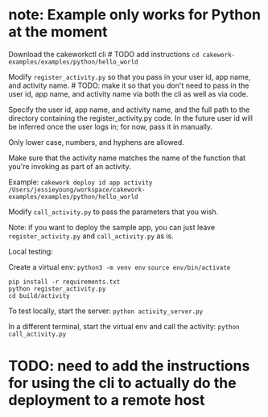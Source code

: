 # note: Example only works for Python at the moment

Download the cakeworkctl cli # TODO add instructions
`cd cakework-examples/examples/python/hello_world`

Modify `register_activity.py` so that you pass in your user id, app name, and activity name. # TODO: make it so that you don't need to pass in the user id, app name, and activity name via both the cli as well as via code.

Specify the user id, app name, and activity name, and the full path to the directory containing the register_activity.py code. In the future user id will be inferred once the user logs in; for now, pass it in manually.

Only lower case, numbers, and hyphens are allowed. 

Make sure that the activity name matches the name of the function that you're invoking as part of an activity.

Example:
`cakework deploy id app activity /Users/jessieyoung/workspace/cakework-examples/examples/python/hello_world`

Modify `call_activity.py` to pass the parameters that you wish.

Note: if you want to deploy the sample app, you can just leave `register_activity.py` and `call_activity.py` as is.

Local testing:

Create a virtual env:
`python3 -m venv env` 
`source env/bin/activate`

```
pip install -r requirements.txt
python register_activity.py
cd build/activity
```

To test locally, start the server:
`python activity_server.py`

In a different terminal, start the virtual env and call the activity:
`python call_activity.py`

# TODO: need to add the instructions for using the cli to actually do the deployment to a remote host

